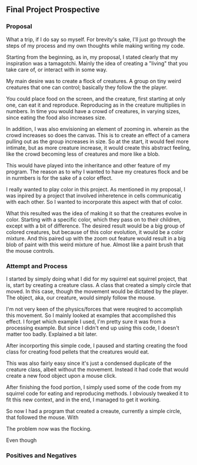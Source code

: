 ## Final Project Prospective

### Proposal

What a trip, if I do say so myself. For brevity's sake, I'll just go through the steps of my process and my own thoughts while making writing my code.

Starting from the beginning, as in, my proposal, I stated clearly that my inspiration was a tamagotchi. Mainly the idea of creating a "living" that you take care of, or interact with in some way.

My main desire was to create a flock of creatures. A group on tiny weird creatures that one can control; basically they follow the the player.

You could place food on the screen, and the creature, first starting at only one, can eat it and reproduce. Reproducing as in the creature multiplies in numbers. In time you would have a crowd of creatures, in varying sizes, since eating the food also increases size.

In addition, I was also envisioning an element of zooming in. wherein as the crowd increases so does the canvas. This is to create an effect of a camera pulling out as the group increases in size. So at the start, it would feel more intimate, but as more creature increase, it would create this abstract feeling, like the crowd becoming less of creatures and more like a blob.

This would have played into the inheritance and other feature of my program. The reason as to why I wanted to have my creatures flock and be in nurmbers is for the sake of a color effect.

I really wanted to play color in this project. As mentioned in my proposal, I was inpired by a project that involved inheretence in cells communicatig with each other. So I wanted to incorporate this aspect with that of color.

What this resulted was the idea of making it so that the creatures evolve in color. Starting with a specific color, which they pass on to their children, except with a bit of difference. The desired result would be a big group of colored creatures, but because of this color evolution, it would be a color mixture. And this paired up with the zoom out feature would result in a big blob of paint with this weird mixture of hue. Almost like a paint brush that the mouse controls.



### Attempt and Process

I started by simply doing what I did for my squirrel eat squirrel project, that is, start by creating a creature class. A class that created a simply circle that moved. In this case, though the movement would be dictated by the player. The object, aka, our creature, would simply follow the mouse.

I'm not very keen of the physics/forces that were reuqired to accomplish this movement. So I mainly looked at examples that accomplished this effect. I forget which example I used, I'm pretty sure it was from a processing example. But since I didn't end up using this code, I doesn't matter too badly. Explained a bit later.

After incorporting this simple code, I paused and starting creating the food class for creating food pellets that the creatures would eat.

This was also fairly easy since it's just a condensed duplicate of the creature class, albeit without the movement. Instead it had code that would create a new food object upon a mouse click. 

After finishing the food portion, I simply used some of the code from my squirrel code for eating and reproducing methods. I obviously tweaked it to fit this new context, and in the end, I managed to get it working.

So now I had a program that created a creaute, currently a simple circle, that followed the mouse. With 

The problem now was the flocking.

Even though 

### Positives and Negatives




